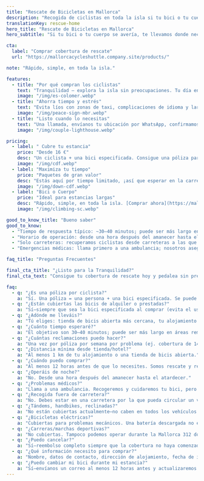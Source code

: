 ```yaml
---
title: "Rescate de Bicicletas en Mallorca"
description: "Recogida de ciclistas en toda la isla si tu bici o tu cuerpo falla. Simple. Rápido. Fiable."
translationKey: rescue-home
hero_title: "Rescate de Bicicletas en Mallorca"
hero_subtitle: "Si tu bici o tu cuerpo se avería, te llevamos donde necesitas estar."

cta:
  label: "Comprar cobertura de rescate"
  url: "https://mallorcacycleshuttle.company.site/products/"

note: "Rápido, simple, en toda la isla."

features:
  - title: "Por qué compran los ciclistas"
    text: "Tranquilidad – explora la isla sin preocupaciones. Tu día entero no se arruina, ni el de tu grupo."
    image: "/img/es-colomer.webp"
  - title: "Ahorra tiempo y estrés"
    text: "Evita líos con zonas de taxi, complicaciones de idioma y largas esperas en la carretera."
    image: "/img/peace-sign-mbr.webp"
  - title: "Listo cuando lo necesitas"
    text: "Una llamada, envíanos tu ubicación por WhatsApp, confirmamos y enviamos un tiempo estimado de llegada."
    image: "/img/couple-lighthouse.webp"

pricing:
  - label: " Cubre tu estancia"
    price: "Desde 16 €"
    desc: "Un ciclista + una bici especificada. Consigue una póliza para ti y tus compañeros de ruta."
    image: "/img/cdf.webp"
  - label: "Maximiza tu tiempo"
    price: "Paquetes de gran valor"
    desc: "Estás aquí por tiempo limitado, ¡así que esperar en la carretera probablemente no sea la mejor forma de pasar tu día!"
    image: "/img/down-cdf.webp"
  - label: "Bici o Cuerpo"
    price: "Ideal para estancias largas"
    desc: "Rápido, simple, en toda la isla. [Comprar ahora](https://mallorcacycleshuttle.company.site/products/)"
    image: "/img/climbing-sc.webp"

good_to_know_title: "Bueno saber"
good_to_know:
  - "Tiempo de respuesta típico: ~30–40 minutos; puede ser más largo en lugares muy remotos como Port de Sa Calobra durante la hora punta de primavera."
  - "Horario de operación: desde una hora después del amanecer hasta el atardecer."
  - "Solo carreteras: recuperamos ciclistas desde carreteras a las que puede acceder un vehículo estándar (no 4×4)."
  - "Emergencias médicas: llama primero a una ambulancia; nosotros aseguraremos/transportaremos tu bici (las bicis no caben en ambulancias)."

faq_title: "Preguntas Frecuentes"

final_cta_title: "¿Listo para la Tranquilidad?"
final_cta_text: "Consigue tu cobertura de rescate hoy y pedalea sin preocupaciones por Mallorca"

faq:
  - q: "¿Es una póliza por ciclista?"
    a: "Sí. Una póliza = una persona + una bici especificada. Se puede solicitar identificación para evitar que un grupo intente cubrir a todos con una sola póliza."
  - q: "¿Están cubiertas las bicis de alquiler o prestadas?"
    a: "Sí—siempre que sea la bici especificada al comprar (evita el uso indebido del grupo)."
  - q: "¿Adónde me lleváis?"
    a: "Tú eliges: tienda de bicis abierta más cercana, tu alojamiento o tu punto de alquiler."
  - q: "¿Cuánto tiempo esperaré?"
    a: "El objetivo son 30–40 minutos; puede ser más largo en áreas remotas (ej. Port de Sa Calobra en días muy concurridos). Tenemos vehículos por toda la isla y podemos traer apoyo adicional."
  - q: "¿Cuántas reclamaciones puedo hacer?"
    a: "Una vez por póliza por semana por problema (ej. cobertura de 14 días incluye dos reclamaciones para el mismo problema). Los problemas diferentes no están limitados, pero el abuso puede resultar en cancelación y reembolso de la porción no utilizada."
  - q: "¿Distancia mínima desde tienda/hotel?"
    a: "Al menos 1 km de tu alojamiento o una tienda de bicis abierta."
  - q: "¿Cuándo puedo comprar?"
    a: "Al menos 12 horas antes de que lo necesites. Somos rescate y recuperación, no un taxi."
  - q: "¿Operáis de noche?"
    a: "No. Desde una hora después del amanecer hasta el atardecer."
  - q: "¿Problemas médicos?"
    a: "Llama a una ambulancia. Recogeremos y cuidaremos tu bici, pero no somos médicos."
  - q: "¿Recogida fuera de carretera?"
    a: "No. Debes estar en una carretera por la que pueda circular un vehículo estándar (no 4×4)."
  - q: "¿Tándems, handbikes, reclinadas?"
    a: "No están cubiertas actualmente—no caben en todos los vehículos."
  - q: "¿Bicicletas eléctricas?"
    a: "Cubiertas para problemas mecánicos. Una batería descargada no es una razón de rescate; por favor gestiona la carga—considéralo una experiencia de aprendizaje."
  - q: "¿Carreras/marchas deportivas?"
    a: "No cubiertas. Tampoco podemos operar durante la Mallorca 312 donde hay cortes de carreteras."
  - q: "¿Puedo cancelar?"
    a: "Sí—reembolso completo siempre que la cobertura no haya comenzado."
  - q: "¿Qué información necesito para comprar?"
    a: "Nombre, datos de contacto, dirección de alojamiento, fecha de inicio y los detalles de la bici."
  - q: "¿Puedo cambiar mi bici durante mi estancia?"
    a: "Sí—envíanos un correo al menos 12 horas antes y actualizaremos la póliza."
---
```

